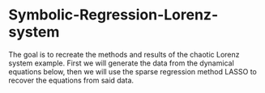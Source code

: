 # Symbolic-Regression-Lorenz-system
The goal is to recreate the methods and results of the chaotic Lorenz system example. First we will generate the data from the dynamical equations below, then we will use the sparse regression method LASSO to recover the equations from said data.
